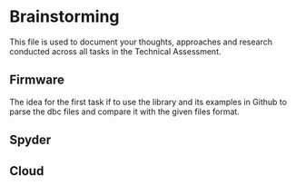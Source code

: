 # Brainstorming

This file is used to document your thoughts, approaches and research conducted across all tasks in the Technical Assessment.

## Firmware
The idea for the first task if to use the library and its examples in Github to parse the dbc files and compare it with the given files format. 


## Spyder

## Cloud